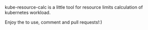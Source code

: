 kube-resource-calc is a little tool for resource limits calculation of kubernetes workload.

Enjoy the to use, comment and pull requests!:)
